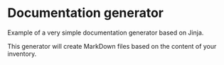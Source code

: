 # Documentation generator

Example of a very simple documentation generator based on Jinja.

This generator will create MarkDown files based on the content of your inventory.

